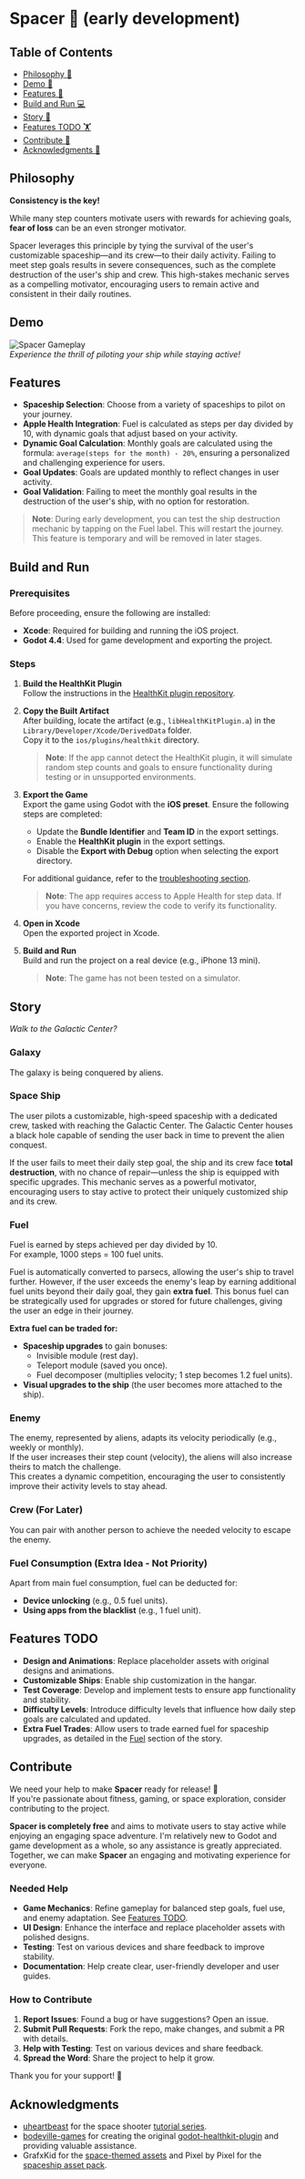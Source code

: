 # Spacer 🚀 (early development) 

## Table of Contents
- [Philosophy 🤔](#philosophy)
- [Demo 🎥](#demo)
- [Features 🌟](#features)
- [Build and Run 💻](#build-and-run)
- [Story 📖](#story)
- [Features TODO 🏋️](#features-todo)
- [Contribute 🙌](#contribute)
- [Acknowledgments 🙇](#acknowledgments)

## Philosophy

**Consistency is the key!**

While many step counters motivate users with rewards for achieving goals, **fear of loss** can be an even stronger motivator.  

Spacer leverages this principle by tying the survival of the user's customizable spaceship—and its crew—to their daily activity. Failing to meet step goals results in severe consequences, such as the complete destruction of the user's ship and crew. This high-stakes mechanic serves as a compelling motivator, encouraging users to remain active and consistent in their daily routines.

## Demo

![Spacer Gameplay](./docs/spacer.gif)  
*Experience the thrill of piloting your ship while staying active!*

## Features

- **Spaceship Selection**: Choose from a variety of spaceships to pilot on your journey.
- **Apple Health Integration**: Fuel is calculated as steps per day divided by 10, with dynamic goals that adjust based on your activity.
- **Dynamic Goal Calculation**: Monthly goals are calculated using the formula: `average(steps for the month) - 20%`, ensuring a personalized and challenging experience for users.
- **Goal Updates**: Goals are updated monthly to reflect changes in user activity.
- **Goal Validation**: Failing to meet the monthly goal results in the destruction of the user's ship, with no option for restoration.

> **Note**: During early development, you can test the ship destruction mechanic by tapping on the Fuel label. This will restart the journey. This feature is temporary and will be removed in later stages.

## Build and Run

### Prerequisites
Before proceeding, ensure the following are installed:
- **Xcode**: Required for building and running the iOS project.
- **Godot 4.4**: Used for game development and exporting the project.

### Steps

1. **Build the HealthKit Plugin**  
   Follow the instructions in the [HealthKit plugin repository](https://github.com/slowestmonkey/godot-healthkit-plugin).

2. **Copy the Built Artifact**  
   After building, locate the artifact (e.g., `libHealthKitPlugin.a`) in the `Library/Developer/Xcode/DerivedData` folder.  
   Copy it to the `ios/plugins/healthkit` directory.  
   > **Note**: If the app cannot detect the HealthKit plugin, it will simulate random step counts and goals to ensure functionality during testing or in unsupported environments.

3. **Export the Game**  
   Export the game using Godot with the **iOS preset**. Ensure the following steps are completed:  
   - Update the **Bundle Identifier** and **Team ID** in the export settings.  
   - Enable the **HealthKit plugin** in the export settings.  
   - Disable the **Export with Debug** option when selecting the export directory.  

   For additional guidance, refer to the [troubleshooting section](https://github.com/slowestmonkey/godot-healthkit-plugin?tab=readme-ov-file#troubleshooting).  

   > **Note**: The app requires access to Apple Health for step data. If you have concerns, review the code to verify its functionality.

4. **Open in Xcode**  
   Open the exported project in Xcode.

5. **Build and Run**  
   Build and run the project on a real device (e.g., iPhone 13 mini).  
   > **Note**: The game has not been tested on a simulator.

## Story

*Walk to the Galactic Center?*

### Galaxy

The galaxy is being conquered by aliens.

### Space Ship

The user pilots a customizable, high-speed spaceship with a dedicated crew, tasked with reaching the Galactic Center. The Galactic Center houses a black hole capable of sending the user back in time to prevent the alien conquest.  

If the user fails to meet their daily step goal, the ship and its crew face **total destruction**, with no chance of repair—unless the ship is equipped with specific upgrades. This mechanic serves as a powerful motivator, encouraging users to stay active to protect their uniquely customized ship and its crew.

### Fuel

Fuel is earned by steps achieved per day divided by 10.  
For example, 1000 steps = 100 fuel units.  

Fuel is automatically converted to parsecs, allowing the user's ship to travel further. However, if the user exceeds the enemy's leap by earning additional fuel units beyond their daily goal, they gain **extra fuel**. This bonus fuel can be strategically used for upgrades or stored for future challenges, giving the user an edge in their journey.

**Extra fuel can be traded for:**
- **Spaceship upgrades** to gain bonuses:
  - Invisible module (rest day).
  - Teleport module (saved you once).
  - Fuel decomposer (multiplies velocity; 1 step becomes 1.2 fuel units).
- **Visual upgrades to the ship** (the user becomes more attached to the ship).

### Enemy

The enemy, represented by aliens, adapts its velocity periodically (e.g., weekly or monthly).  
If the user increases their step count (velocity), the aliens will also increase theirs to match the challenge.  
This creates a dynamic competition, encouraging the user to consistently improve their activity levels to stay ahead.

### Crew (For Later)

You can pair with another person to achieve the needed velocity to escape the enemy.

### Fuel Consumption (Extra Idea - Not Priority)

Apart from main fuel consumption, fuel can be deducted for:
- **Device unlocking** (e.g., 0.5 fuel units).
- **Using apps from the blacklist** (e.g., 1 fuel unit).

## Features TODO
- **Design and Animations**: Replace placeholder assets with original designs and animations.
- **Customizable Ships**: Enable ship customization in the hangar.
- **Test Coverage**: Develop and implement tests to ensure app functionality and stability.
- **Difficulty Levels**: Introduce difficulty levels that influence how daily step goals are calculated and updated.
- **Extra Fuel Trades**: Allow users to trade earned fuel for spaceship upgrades, as detailed in the [Fuel](#fuel) section of the story.

## Contribute
We need your help to make **Spacer** ready for release! 🚀  
If you're passionate about fitness, gaming, or space exploration, consider contributing to the project.  

**Spacer is completely free** and aims to motivate users to stay active while enjoying an engaging space adventure. I'm relatively new to Godot and game development as a whole, so any assistance is greatly appreciated. Together, we can make **Spacer** an engaging and motivating experience for everyone.  

### Needed Help
- **Game Mechanics**: Refine gameplay for balanced step goals, fuel use, and enemy adaptation. See [Features TODO](#features-todo).
- **UI Design**: Enhance the interface and replace placeholder assets with polished designs.
- **Testing**: Test on various devices and share feedback to improve stability.
- **Documentation**: Help create clear, user-friendly developer and user guides.

### How to Contribute

1. **Report Issues**: Found a bug or have suggestions? Open an issue.  
2. **Submit Pull Requests**: Fork the repo, make changes, and submit a PR with details.  
3. **Help with Testing**: Test on various devices and share feedback.  
4. **Spread the Word**: Share the project to help it grow.

Thank you for your support! 🙇

## Acknowledgments

- [uheartbeast](https://github.com/uheartbeast) for the space shooter [tutorial series](https://www.youtube.com/watch?v=zUeLesdL7lE&list=PL9FzW-m48fn09w6j8NowI_pSBVcsb3V78).
- [bodeville-games](https://github.com/bodeville-games) for creating the original [godot-healthkit-plugin](https://github.com/bodeville-games/godot-healthkit-plugin) and providing valuable assistance.
- GrafxKid for the [space-themed assets](https://opengameart.org/content/arcade-space-shooter-game-assets) and Pixel by Pixel for the [spaceship asset pack](https://pixel-by-pixel.itch.io/alcwilliam-space-ship-pack).
